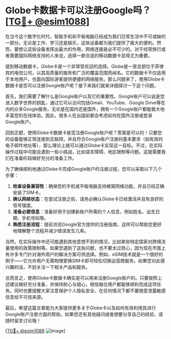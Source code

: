 # Globe卡数据卡可以注册Google吗？[[TG💪+ @esim1088](https://t.me/s/esim1088)]

在当今这个数字化时代，智能手机和平板电脑已经成为我们日常生活中不可或缺的一部分。无论是工作、学习还是娱乐，这些设备都为我们提供了极大的便利。然而，要想让这些设备发挥出最大的作用，网络连接是必不可少的。对于经常旅行或者需要国际网络支持的人来说，选择一款合适的移动数据卡显得尤为重要。

提到移动数据卡，Globe卡是一个非常受欢迎的选择。Globe是一家总部位于菲律宾的电信公司，以其高质量的服务和广泛的覆盖范围而闻名。它的数据卡不仅适用于本地用户，也面向国际游客提供便捷的网络服务。那么问题来了，使用Globe卡数据卡是否可以注册Google账户呢？接下来我们就来详细探讨一下这个问题。

首先，我们需要了解什么是Google账户以及它的重要性。Google账户可以说是您进入数字世界的钥匙，通过它可以访问包括Gmail、YouTube、Google Drive等在内的众多Google服务。无论是在国内还是国外，拥有一个Google账户都能极大地丰富您的在线体验。因此，很多人在出国前都会考虑如何在国外注册或登录Google账户。

回到正题，使用Globe卡数据卡能否注册Google账户呢？答案是可以的！只要您的设备能够正常连接到互联网，并且符合Google账户注册的基本要求（如有效的电子邮件地址等），那么理论上就可以通过Globe卡实现这一目标。不过，在实际操作过程中可能会遇到一些小挑战，比如语言障碍、地区限制等问题。这就需要我们在准备阶段做好充分的准备工作。

为了确保顺利地通过Globe卡完成Google账户的注册过程，您可以采取以下几个步骤：

1. **检查设备兼容性**：确保您的手机或平板电脑支持蜂窝网络功能，并且已经正确安装了SIM卡。
2. **确认网络状态**：在尝试注册之前，请务必确认Globe卡已经激活并且有良好的信号强度。
3. **准备必要信息**：准备好用于创建新账户所需的个人信息，例如姓名、出生日期、手机号码等。
4. **熟悉注册流程**：提前浏览Google官方提供的注册指南，这样可以帮助您更好地理解整个流程并减少错误发生几率。

当然，在实际操作中还可能遇到其他意想不到的情况，比如某些特定国家对跨境流量使用的政策限制等。如果您遇到了这些问题，也不要太过担心，因为现在市面上有许多专门针对海外用户的解决方案可供选择。例如，eSIM技术就是一个很好的例子——它允许用户无需物理更换SIM卡即可轻松切换运营商服务。如果您对此感兴趣的话，不妨关注一下相关产品和服务。

总而言之，使用Globe卡数据卡确实是可以用来注册Google账户的。只要按照上述建议做好充分准备，并保持耐心与细心，相信每位用户都能够顺利完成这项任务。同时也要提醒大家注意保护个人隐私安全，在任何情况下都不要随意泄露敏感信息给不可信来源。

最后，希望这篇文章能为大家提供更多关于Globe卡以及如何有效利用其进行Google账户注册方面的帮助。如果您还有其他疑问或者想要分享自己的经验，请随时留言讨论哦！

[[TG💪+ @esim1088](https://t.me/s/esim1088) ![Image](https://i.postimg.cc/4NQfJmqS/Snipaste-2025-05-13-00-14-12.png)]